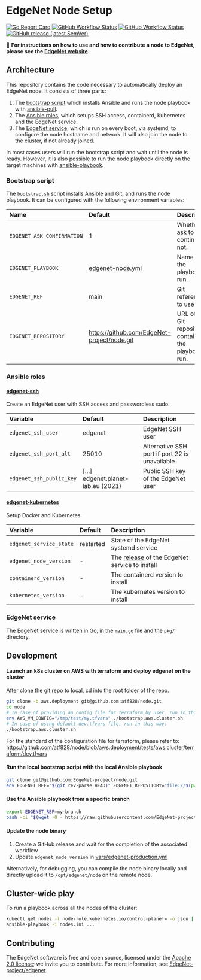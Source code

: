 # EdgeNet Node Setup

[![Go Report Card](https://goreportcard.com/badge/github.com/EdgeNet-project/node)](https://goreportcard.com/report/github.com/EdgeNet-project/node)
[![GitHub Workflow Status](https://img.shields.io/github/workflow/status/EdgeNet-project/node/Build?label=build)](https://github.com/EdgeNet-project/node/actions/workflows/build.yml)
[![GitHub Workflow Status](https://img.shields.io/github/workflow/status/EdgeNet-project/node/CodeQL?label=codeql)](https://github.com/EdgeNet-project/node/actions/workflows/codeql-analysis.yml)
[![GitHub release (latest SemVer)](https://img.shields.io/github/v/release/EdgeNet-project/node)](https://github.com/EdgeNet-project/node/releases)

📌 **For instructions on how to use and how to contribute a node to EdgeNet, please see the [EdgeNet website](https://www.edge-net.org/pages/node-contribution.html).**

## Architecture

This repository contains the code necessary to automatically deploy an EdgeNet node.
It consists of three parts:
1. The [bootstrap script](#bootstrap-script) which installs Ansible and runs the node playbook with [ansible-pull](https://docs.ansible.com/ansible/latest/cli/ansible-pull.html).
2. The [Ansible roles](#ansible-roles), which setups SSH access, containerd, Kubernetes and the EdgeNet service.
3. The [EdgeNet service](#edgenet-service), which is run on every boot, via systemd, to configure the node hostname and network. It will also join the node to the cluster, if not already joined.

In most cases users will run the bootstrap script and wait until the node is ready.
However, it is also possible to run the node playbook directly on the target machines with [ansible-playbook](https://docs.ansible.com/ansible/latest/cli/ansible-playbook.html).

### Bootstrap script

The [`bootstrap.sh`](/bootstrap.sh) script installs Ansible and Git, and runs the node playbook.
It can be configured with the following environment variables:

Name                       | Default                                      | Description
:--------------------------|:---------------------------------------------|:-----------
`EDGENET_ASK_CONFIRMATION` | 1                                            | Whether to ask to continue or not.
`EDGENET_PLAYBOOK`         | [edgenet-node.yml](edgenet-node.yml)         | Name of the playbook to run.
`EDGENET_REF`              | main                                         | Git reference to use.
`EDGENET_REPOSITORY`       |  https://github.com/EdgeNet-project/node.git | URL of the Git repository containing the playbook to run.

### Ansible roles

#### [edgenet-ssh](/roles/edgenet-ssh)

Create an EdgeNet user with SSH access and passwordless sudo.

Variable                 | Default                            | Description
:------------------------|:-----------------------------------|:-----------
`edgenet_ssh_user`       | edgenet                            | EdgeNet SSH user
`edgenet_ssh_port_alt`   | 25010                              | Alternative SSH port if port 22 is unavailable
`edgenet_ssh_public_key` | [...] edgenet.planet-lab.eu (2021) | Public SSH key of the EdgeNet user

#### [edgenet-kubernetes](/roles/edgenet-kubernetes)

Setup Docker and Kubernetes.

Variable                 | Default   | Description
:------------------------|:----------|:-----------
`edgenet_service_state`  | restarted | State of the EdgeNet systemd service
`edgenet_node_version`   | -         | The [release](https://github.com/EdgeNet-project/node/releases) of the EdgeNet service to install
`containerd_version`     | -         | The containerd version to install
`kubernetes_version`     | -         | The kubernetes version to install

### EdgeNet service

The EdgeNet service is written in Go, in the [`main.go`](/main.go) file and the [`pkg/`](/pkg) directory.

## Development

#### Launch an k8s cluster on AWS with terraform and deploy edgenet on the cluster
After clone the git repo to local, cd into the root folder of the repo.
```bash
git clone -b aws.deployment git@github.com:atf828/node.git
cd node
# In case of providing an config file for terraform by user, run in this way:
env AWS_VM_CONFIG="/tmp/test/my.tfvars" ./bootstrap.aws.cluster.sh
# In case of using default dev.tfvars file, run in this way:
./bootstrap.aws.cluster.sh
```
For the standard of the configuration file for terraform, please refer to:
https://github.com/atf828/node/blob/aws.deployment/tests/aws.cluster/terraform/dev.tfvars

#### Run the local bootstrap script with the local Ansible playbook

```bash
git clone git@github.com:EdgeNet-project/node.git
env EDGENET_REF="$(git rev-parse HEAD)" EDGENET_REPOSITORY="file://$(pwd)" ./bootstrap.sh
```

#### Use the Ansible playbook from a specific branch

```bash
export EDGENET_REF=my-branch
bash -ci "$(wget -O - https://raw.githubusercontent.com/EdgeNet-project/node/main/bootstrap.sh)"
```

#### Update the node binary

1. Create a GitHub release and wait for the completion of the associated workflow
2. Update `edgenet_node_version` in [vars/edgenet-production.yml](https://github.com/EdgeNet-project/node/blob/main/vars/edgenet-production.yml)

Alternatively, for debugging, you can compile the node binary locally and directly upload it to `/opt/edgenet/node` on the remote node.

## Cluster-wide play

To run a playbook across all the nodes of the cluster:
```bash
kubectl get nodes -l node-role.kubernetes.io/control-plane!= -o json | jq -r '.items[].status.addresses[0].address' > nodes.ini
ansible-playbook -i nodes.ini ...
```

## Contributing

The EdgeNet software is free and open source, licensed under the [Apache 2.0 license](https://www.apache.org/licenses/LICENSE-2.0); we invite you to contribute.
For more information, see [EdgeNet-project/edgenet](https://github.com/EdgeNet-project/edgenet#contributing).
